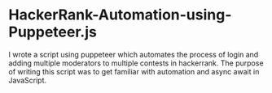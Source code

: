 # HackerRank-Automation-using-Puppeteer.js
I wrote a script using puppeteer which automates the process of login and adding multiple moderators to  multiple contests in hackerrank. The purpose of writing this script was to get familiar with automation and async await in JavaScript.
